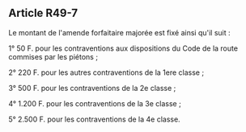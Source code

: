 Article R49-7
----
Le montant de l'amende forfaitaire majorée est fixé ainsi qu'il suit :

1° 50 F. pour les contraventions aux dispositions du Code de la route commises
par les piétons ;

2° 220 F. pour les autres contraventions de la 1ere classe ;

3° 500 F. pour les contraventions de la 2e classe ;

4° 1.200 F. pour les contraventions de la 3e classe ;

5° 2.500 F. pour les contraventions de la 4e classe.

